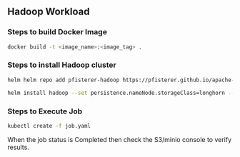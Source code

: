 ## Hadoop Workload

### Steps to build Docker Image
```bash
docker build -t <image_name>:<image_tag> .
```
### Steps to install Hadoop cluster
```bash
helm helm repo add pfisterer-hadoop https://pfisterer.github.io/apache-hadoop-helm/

helm install hadoop --set persistence.nameNode.storageClass=longhorn --set persistence.dataNode.storageClass=longhorn --set persistence.dataNode.size=10Gi --set persistence.nameNode.size=10Gi   pfisterer-hadoop/hadoop
```


### Steps to Execute Job
```bash
kubectl create -f job.yaml
```

When the job status is Completed then check the S3/minio console to verify results.
